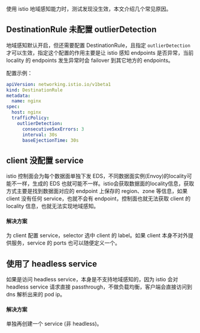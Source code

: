 使用 istio 地域感知能力时，测试发现没生效，本文介绍几个常见原因。

## DestinationRule 未配置 outlierDetection

地域感知默认开启，但还需要配置 DestinationRule，且指定 `outlierDetection` 才可以生效，指定这个配置的作用主要是让 istio 感知 endpoints 是否异常，当前 locality 的 endpoints 发生异常时会 failover 到其它地方的 endpoints。

配置示例：

```yaml
apiVersion: networking.istio.io/v1beta1
kind: DestinationRule
metadata:
  name: nginx
spec:
  host: nginx
  trafficPolicy:
    outlierDetection:
      consecutive5xxErrors: 3
      interval: 30s
      baseEjectionTime: 30s
```

## client 没配置 service

istio 控制面会为每个数据面单独下发 EDS，不同数据面实例(Envoy)的locality可能不一样，生成的 EDS 也就可能不一样。istio会获取数据面的locality信息，获取方式主要是找到数据面对应的 endpoint 上保存的 region、zone 等信息，如果 client 没有任何 service，也就不会有 endpoint，控制面也就无法获取 client 的 locality 信息，也就无法实现地域感知。

#### 解决方案
为 client 配置 service，selector 选中 client 的 label。如果 client 本身不对外提供服务，service 的 ports 也可以随便定义一个。

## 使用了 headless service

如果是访问 headless service，本身是不支持地域感知的，因为 istio 会对 headless service 请求直接 passthrough，不做负载均衡，客户端会直接访问到 dns 解析出来的 pod ip。

#### 解决方案
单独再创建一个 service (非 headless)。
